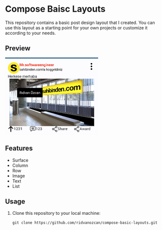 # Compose Baisc Layouts

This repository contains a basic post design layout that I created. You can use this layout as a starting point for your own projects or customize it according to your needs.

## Preview

![Post Design Preview](image1.png)

## Features

- Surface
- Column
- Row
- Image
- Text
- List


## Usage

1. Clone this repository to your local machine:

   ```shell
   git clone https://github.com/ridvanozcan/compose-basic-layouts.git
